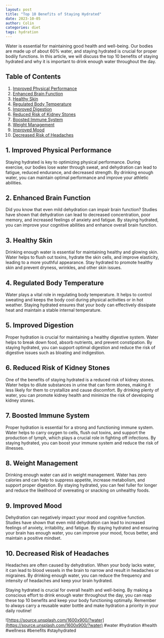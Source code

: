 ```yaml
---
layout: post
title: "Top 10 Benefits of Staying Hydrated"
date: 2023-10-05
author: Colin
categories: diet
tags: hydration
---
```


Water is essential for maintaining good health and well-being. Our bodies are made up of about 60% water, and staying hydrated is crucial for proper bodily functions. In this article, we will discuss the top 10 benefits of staying hydrated and why it is important to drink enough water throughout the day.

## Table of Contents
1. [Improved Physical Performance](#improved-physical-performance)
2. [Enhanced Brain Function](#enhanced-brain-function)
3. [Healthy Skin](#healthy-skin)
4. [Regulated Body Temperature](#regulated-body-temperature)
5. [Improved Digestion](#improved-digestion)
6. [Reduced Risk of Kidney Stones](#reduced-risk-of-kidney-stones)
7. [Boosted Immune System](#boosted-immune-system)
8. [Weight Management](#weight-management)
9. [Improved Mood](#improved-mood)
10. [Decreased Risk of Headaches](#decreased-risk-of-headaches)

## 1. Improved Physical Performance <a name="improved-physical-performance"></a>
Staying hydrated is key to optimizing physical performance. During exercise, our bodies lose water through sweat, and dehydration can lead to fatigue, reduced endurance, and decreased strength. By drinking enough water, you can maintain optimal performance and improve your athletic abilities.

## 2. Enhanced Brain Function <a name="enhanced-brain-function"></a>
Did you know that even mild dehydration can impair brain function? Studies have shown that dehydration can lead to decreased concentration, poor memory, and increased feelings of anxiety and fatigue. By staying hydrated, you can improve your cognitive abilities and enhance overall brain function.

## 3. Healthy Skin <a name="healthy-skin"></a>
Drinking enough water is essential for maintaining healthy and glowing skin. Water helps to flush out toxins, hydrate the skin cells, and improve elasticity, leading to a more youthful appearance. Stay hydrated to promote healthy skin and prevent dryness, wrinkles, and other skin issues.

## 4. Regulated Body Temperature <a name="regulated-body-temperature"></a>
Water plays a vital role in regulating body temperature. It helps to control sweating and keeps the body cool during physical activities or in hot weather. Staying hydrated ensures that your body can effectively dissipate heat and maintain a stable internal temperature.

## 5. Improved Digestion <a name="improved-digestion"></a>
Proper hydration is crucial for maintaining a healthy digestive system. Water helps to break down food, absorb nutrients, and prevent constipation. By staying hydrated, you can support optimal digestion and reduce the risk of digestive issues such as bloating and indigestion.

## 6. Reduced Risk of Kidney Stones <a name="reduced-risk-of-kidney-stones"></a>
One of the benefits of staying hydrated is a reduced risk of kidney stones. Water helps to dilute substances in urine that can form stones, making it less likely for them to crystallize and cause discomfort. By drinking plenty of water, you can promote kidney health and minimize the risk of developing kidney stones.

## 7. Boosted Immune System <a name="boosted-immune-system"></a>
Proper hydration is essential for a strong and functioning immune system. Water helps to carry oxygen to cells, flush out toxins, and support the production of lymph, which plays a crucial role in fighting off infections. By staying hydrated, you can boost your immune system and reduce the risk of illnesses.

## 8. Weight Management <a name="weight-management"></a>
Drinking enough water can aid in weight management. Water has zero calories and can help to suppress appetite, increase metabolism, and support proper digestion. By staying hydrated, you can feel fuller for longer and reduce the likelihood of overeating or snacking on unhealthy foods.

## 9. Improved Mood <a name="improved-mood"></a>
Dehydration can negatively impact your mood and cognitive function. Studies have shown that even mild dehydration can lead to increased feelings of anxiety, irritability, and fatigue. By staying hydrated and ensuring your brain has enough water, you can improve your mood, focus better, and maintain a positive mindset.

## 10. Decreased Risk of Headaches <a name="decreased-risk-of-headaches"></a>
Headaches are often caused by dehydration. When your body lacks water, it can lead to blood vessels in the brain to narrow and result in headaches or migraines. By drinking enough water, you can reduce the frequency and intensity of headaches and keep your brain hydrated.

Staying hydrated is crucial for overall health and well-being. By making a conscious effort to drink enough water throughout the day, you can reap these top 10 benefits and keep your body functioning optimally. Remember to always carry a reusable water bottle and make hydration a priority in your daily routine!

![https://source.unsplash.com/1600x900/?water](https://source.unsplash.com/1600x900/?water) #water #hydration #health #wellness #benefits #stayhydrated